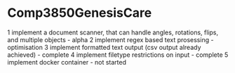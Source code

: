 # Comp3850GenesisCare

1 implement a document scanner, that can handle angles, rotations, flips, and multiple objects - alpha
2 implement regex based text prosessing - optimisation
3 implement formatted text output (csv output already achieved) - complete
4 implement filetype restrictions on input - complete
5 implement docker container - not started